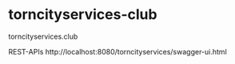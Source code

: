 # torncityservices-club
torncityservices.club

REST-APIs 
http://localhost:8080/torncityservices/swagger-ui.html
